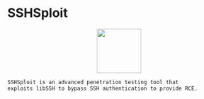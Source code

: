 # SSHSploit

<p align="center">
    <img src="https://user-images.githubusercontent.com/54115104/83340671-c3887f80-a2e3-11ea-9ada-f21dc56ab244.png" hight="100" width="100" alt="">
</p>

```
SSHSploit is an advanced penetration testing tool that 
exploits libSSH to bypass SSH authentication to provide RCE.
```
